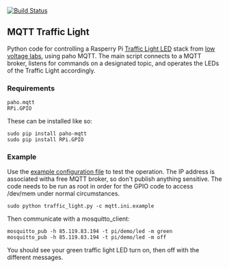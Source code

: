 [![Build Status](https://travis-ci.org/Scott8586/TrafficLight.svg?branch=master)](https://travis-ci.org/Scott8586/TrafficLight)

## MQTT Traffic Light

Python code for controlling a Rasperry Pi [Traffic Light LED](https://www.amazon.com/Pi-Traffic-Light-Raspberry-pack/dp/B00RIIGD30) stack
from [low voltage labs](http://lowvoltagelabs.com), using paho MQTT.
The main script connects to a MQTT broker, listens for commands on a designated topic, and operates the LEDs of the Traffic Light accordingly.


### Requirements

	paho.mqtt
	RPi.GPIO

These can be installed like so:

```
sudo pip install paho-mqtt
sudo pip install RPi.GPIO
```

### Example

Use the [example configuration file](mqtt.ini.example) to test the operation.
The IP address is associated witha free MQTT broker, so don't publish anything
sensitive.  The code needs to be run as root in order for the GPIO code to access
/dev/mem under normal circumstances.

```
sudo python traffic_light.py -c mqtt.ini.example
```

Then communicate with a mosquitto_client:

```
mosquitto_pub -h 85.119.83.194 -t pi/demo/led -m green
mosquitto_pub -h 85.119.83.194 -t pi/demo/led -m off
```

You should see your green traffic light LED turn on, then off with the different messages.

